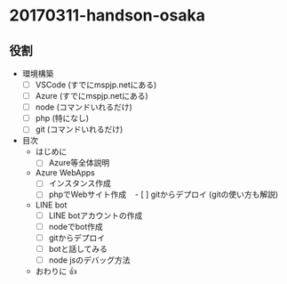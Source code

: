 # 20170311-handson-osaka

## 役割
- 環境構築
  - [ ] VSCode (すでにmspjp.netにある)
  - [ ] Azure (すでにmspjp.netにある)
  - [ ] node (コマンドいれるだけ)
  - [ ] php (特になし)
  - [ ] git (コマンドいれるだけ)
- 目次
  - はじめに
    - [ ] Azure等全体説明
  - Azure WebApps
    - [ ] インスタンス作成
    - [ ] phpでWebサイト作成
    - [ ] gitからデプロイ (gitの使い方も解説)
  - LINE bot
    - [ ] LINE botアカウントの作成
    - [ ] nodeでbot作成
    - [ ] gitからデプロイ
    - [ ] botと話してみる
    - [ ] node jsのデバッグ方法
  - おわりに :+1:
